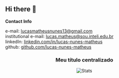 ## Hi there 👋
**Contact Info**

e-mail: lucasmatheusnunes13@gmail.com<br/>
institutional e-mail: lucas.matheus@sou.inteli.edu.br<br/>
linkedIn: <a href="linkedin.com/in/lucas-nunes-matheus">linkedin.com/in/lucas-nunes-matheus</a><br/>
github: <a href="github.com/lucas-nunes-matheus">github.com/lucas-nunes-matheus</a><br/>

<div align="center">
  <h3>Meu título centralizado</h3>
  <img src="https://github-readme-stats.vercel.app/api/top-langs/?username=lucas-nunes-matheus&amp;hide=html&amp;layout=compact&amp;theme=dark" alt="Stats">
</div>
